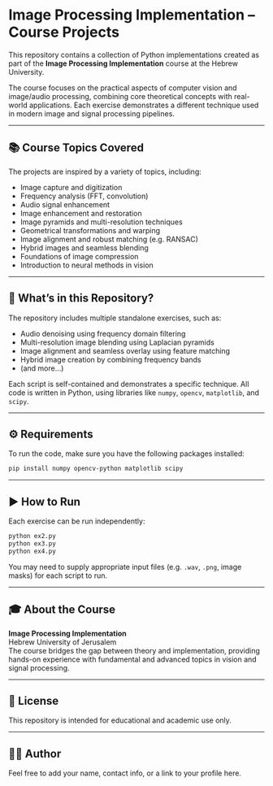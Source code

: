# Image Processing Implementation – Course Projects

This repository contains a collection of Python implementations created as part of the **Image Processing Implementation** course at the Hebrew University.

The course focuses on the practical aspects of computer vision and image/audio processing, combining core theoretical concepts with real-world applications. Each exercise demonstrates a different technique used in modern image and signal processing pipelines.

---

## 📚 Course Topics Covered

The projects are inspired by a variety of topics, including:

- Image capture and digitization  
- Frequency analysis (FFT, convolution)  
- Audio signal enhancement  
- Image enhancement and restoration  
- Image pyramids and multi-resolution techniques  
- Geometrical transformations and warping  
- Image alignment and robust matching (e.g. RANSAC)  
- Hybrid images and seamless blending  
- Foundations of image compression  
- Introduction to neural methods in vision

---

## 🧠 What’s in this Repository?

The repository includes multiple standalone exercises, such as:

- Audio denoising using frequency domain filtering  
- Multi-resolution image blending using Laplacian pyramids  
- Image alignment and seamless overlay using feature matching  
- Hybrid image creation by combining frequency bands  
- (and more…)

Each script is self-contained and demonstrates a specific technique. All code is written in Python, using libraries like `numpy`, `opencv`, `matplotlib`, and `scipy`.

---

## ⚙️ Requirements

To run the code, make sure you have the following packages installed:

```bash
pip install numpy opencv-python matplotlib scipy
```

---

## ▶️ How to Run

Each exercise can be run independently:

```bash
python ex2.py
python ex3.py
python ex4.py
```

You may need to supply appropriate input files (e.g. `.wav`, `.png`, image masks) for each script to run.

---

## 🎓 About the Course

**Image Processing Implementation**  
Hebrew University of Jerusalem  
The course bridges the gap between theory and implementation, providing hands-on experience with fundamental and advanced topics in vision and signal processing.

---

## 📄 License

This repository is intended for educational and academic use only.

---

## 🙋‍♂️ Author

Feel free to add your name, contact info, or a link to your profile here.
